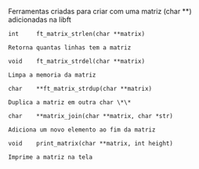 
Ferramentas criadas para criar com uma matriz (char \*\*)  
	adicionadas na libft

```
int     ft_matrix_strlen(char **matrix)
```
	Retorna quantas linhas tem a matriz

```
void    ft_matrix_strdel(char **matrix)
```
	Limpa a memoria da matriz

```
char    **ft_matrix_strdup(char **matrix)
```
	Duplica a matriz em outra char \*\*

```
char    **matrix_join(char **matrix, char *str)
```
	Adiciona um novo elemento ao fim da matriz

```
void    print_matrix(char **matrix, int height)
```
	Imprime a matriz na tela
